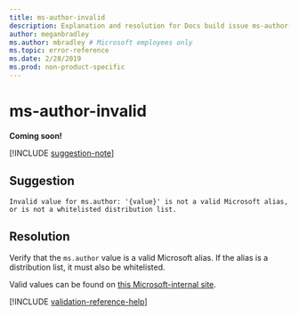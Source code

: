 ```yaml
---
title: ms-author-invalid
description: Explanation and resolution for Docs build issue ms-author-invalid
author: meganbradley
ms.author: mbradley # Microsoft employees only
ms.topic: error-reference
ms.date: 2/28/2019
ms.prod: non-product-specific
---
```

# ms-author-invalid

**Coming soon!**

[!INCLUDE [suggestion-note](includes/suggestion-note.md)]

## Suggestion

`Invalid value for ms.author: '{value}' is not a valid Microsoft alias, or is not a whitelisted distribution list.`

## Resolution

Verify that the `ms.author` value is a valid Microsoft alias. If the alias is a distribution list, it must also be whitelisted.

Valid values can be found on [this Microsoft-internal site](https://docsmetadatatool.azurewebsites.net/whitelists).

<!--make sure to add this file to your includes folder and verify the path-->
[!INCLUDE [validation-reference-help](includes/validation-reference-help.md)]
